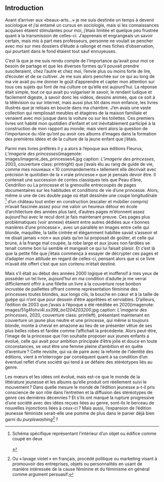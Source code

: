 ## Introduction

Avant d’arriver aux «beaux-arts...» je me suis destinée un temps à devenir sociologue et j’ai entamé un cursus en sociologie, mais si les connaissances acquises étaient stimulantes pour moi, j’étais limitée et quelque peu frustrée quant à la transmission de celles-ci. J’apprenais et engrangeais un savoir certain, mais mis à part mes professeurs, personne ne voulait se pencher avec moi sur mes dossiers d’étude à rallonge et mes fiches d’observation, qui pourtant dans le fond étaient tout sauf ennuyeuses. 
	

C’est là que je me suis rendu compte de l’importance qu’avait pour moi ce besoin de partage et que les diverses formes qu’il pouvait prendre susciteraient, chez l’autre et chez moi, l’envie plus ou moins forte de lire, d’écouter et de se cultiver. Je me suis alors penchée sur ce qui au long de ma vie avait pu me donner le goût d’apprendre et capter mon attention sur tous ces sujets qui font de ma culture ce qu’elle est aujourd’hui. La réponse était simple, tout ce qui avait pu vulgariser le savoir, le rendant ludique et facilement digeste, à savoir donc les vidéos, dessins animés, que ce soit à la télévision ou sur internet, mais aussi plus tôt dans mon enfance, les livres illustrés que je relisais en boucle dans ma chambre. J’en avais une vaste collection qui remplissait meubles et étagères de la maison familiale et venaient avec moi jusque dans la voiture ou sur les toilettes. Ces premiers livres ont habité mon quotidien d’enfant et ont inévitablement participé à la construction de mon rapport au monde; mais vient alors la question de l’importance du rôle qu’ont pu avoir ces albums d’images dans la formation des premières idées et de la culture de la jeune enfant que j’étais.


Parmi mes livres préférés il y a alors à l’époque aux éditions Fleurus, _L’imagerie des princesses_(imagenote: images/imagerie_des_princesses4.jpg caption: _L’imagerie des princesses_, 2003, couverture class: printright) que j’avais élu au rang de guide de vie, comme mes nouveaux « 10 commandements » tellement elle décrivait avec précision le quotidien de la « vraie princesse » que je pensais devoir être. Il contenait une succession de contes classiques tels que Peau d’âne, Cendrillon ou La princesse et la grenouille entrecoupés de pages documentaires sur les habitudes et conditions de vie d’une princesse. Alors, même si une de ces double page où était dessinée une coupe longitudinale [^coupe] d’un château tout entier en construction (escalier et mobilier compris) m’avait fascinée assez pour me valoir un heureux détour en école d’architecture des années plus tard, d’autres pages m’étonnent assez aujourd’hui avec le recul dont je fais maintenant preuve. Ces pages plus problématiques (voir annexe) étaient entre autres dédiées aux « bonnes manières d’une princesse » , avec un parallèle en images entre celle qui blonde, maquillée, la taille cintrée et élégamment habillée savait s’asseoir et ne disait jamais « non » aux plats qu’on lui proposait de goûter, et celle qui brune, à la frange mal coupée, la robe large et aux joues non fardées se tenait comme bon lui semble et mangeait ce qui lui faisait plaisir. Et c’est là que la petite fille que j’étais commença à essayer de décrypter ces pages et d’adapter mon attitude en regard de celles-ci, pensant alors que si ce livre m’avait été offert c’est que son contenu m’était destiné.
	
Mais s’il était au début des années 2000 logique et inoffensif à mes yeux de posséder un tel livre, aujourd’hui en ma condition d’adulte je me verrai difficilement offrir à une fillette un livre à la couverture rose bonbon incrustée de paillettes offrant comme représentation féminine des princesses toutes blondes, aux longs cils, la bouche en cœur et à la taille de guêpe qui n’ont que pour dessein d’être apprêtées et serviables. D’ailleurs, l’édition de 2003 que j’avais à l’époque a été rééditée en 2020(imagenote: images/51g4fohvi4l._sx398_bo1204203200_.jpg caption: _L’imagerie des princesses_, 2020, couverture class: printleft), présentant maintenant en couverture un jaune plus neutre et une princesse, qui même si toujours blonde, monte à cheval en amazone au lieu de se présenter vêtue de ses plus belles robes et fardée comme l’affichait la précédente. Alors peut-être, l’image de la princesse que l’on souhaite proposer aux jeunes enfants a évolué, celle qui avait pour ambition principale d’être jolie et douce en toute circonstances, se veut être une femme pleine d’ambition et en quête d’aventure ? Cette revisite, qui va de paire avec la refonte de l’identité des éditions, vient à m’interroger par conséquent quant à sa condition d’un éventuel reflet d’une société qui tend à se défaire des stéréotypes liés au genre.

Les mœurs et les idées ont évolué, mais est-ce que le monde de la littérature jeunesse et les albums qu’elle produit ont réellement suivi le mouvement ? Dans quelle mesure le monde de l’édition jeunesse a-t-il pris conscience de son rôle dans l’entretien et la diffusion des stéréotypes de genre ces dernières décennies ? Et s’ils ont marqué la rupture progressive d’une société avec des idées reçues liées au genre, sont-ils le berceau de nouvelles injonctions liées à ceux-ci ? Mais aussi, l’expansion de l’édition jeunesse féministe serait-elle une pomme de plus dans le panier déjà bien garni du *purplewashing*[^purplewashing] ?

[^coupe]: Schéma spécifique représentant l’intérieur d’un objet ou édifice comme coupé en deux  <br><br>
[^purplewashing]: Ou  « lavage violet » en français, procédé politique ou marketing visant à promouvoir des entreprises, objets ou personnalités en usant de manière intéressée de la cause féminine et du féminisme en général comme argument persuasif.